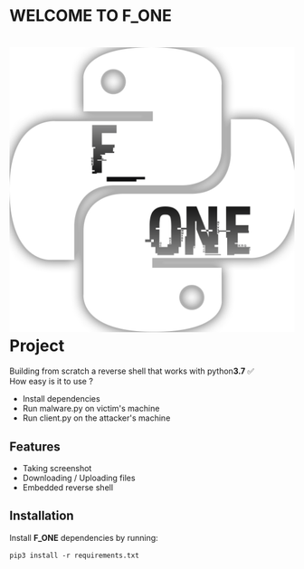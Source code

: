 # WELCOME TO F_ONE
![F_ONE_Image](https://github.com/hutchYy/F_ONE/blob/master/image_F_ONE%20.png)
Project
========
Building from scratch a reverse shell that works with python**3.7** :white_check_mark:    
How easy is it to use ?  
- Install dependencies
- Run malware.py on victim's machine
- Run client.py on the attacker's machine

Features
--------

- Taking screenshot
- Downloading / Uploading files
- Embedded reverse shell

Installation
------------

Install **F_ONE** dependencies by running:

  ```
  pip3 install -r requirements.txt
  ```
